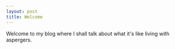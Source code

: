 ```yaml
---
layout: post
title: Welcome
---
```


Welcome to my blog where I shall talk about what it's like living with aspergers.


